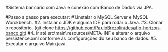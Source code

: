 #Sistema bancário com Java e conexão com Banco de Dados via JPA.

#Passo a passo para executar:
#1.Instalar o MySQL Server e MySQL Worckbench.
#2. Instalar o JDK e alguma IDE para rodar o Java.
#3. Clonar o repositório. (git clone https://github.com/PauloBrezolin/desafio-horizon-banco.git)
#4. Ir até src\main\resources\META-INF e alterar o arquivo persistence.xml conforme as configurações do seu banco de dados.
#5. Executar o arquivo Main.java.

